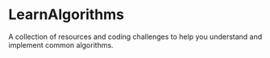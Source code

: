 # LearnAlgorithms
A collection of resources and coding challenges to help you understand and implement common algorithms.
